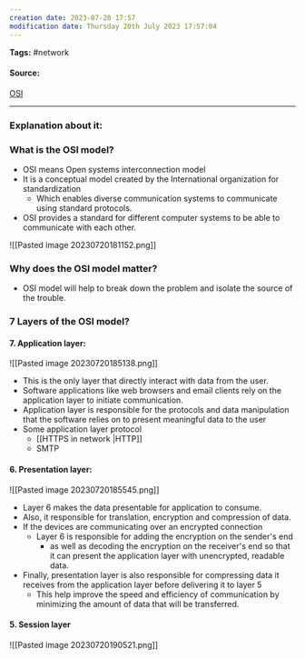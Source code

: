 ```yaml
---
creation date: 2023-07-20 17:57
modification date: Thursday 20th July 2023 17:57:04
---
```


**Tags:** #network 

#### Source:
[OSI](https://www.cloudflare.com/learning/ddos/glossary/open-systems-interconnection-model-osi/)

--------------------------------------

### Explanation about it:

### What is the OSI model?

* OSI means Open systems interconnection model 
* It is a conceptual model created by the International organization for standardization 
	* Which enables diverse communication systems to communicate using standard protocols.
* OSI provides a standard for different computer systems to be able to communicate with each other.

![[Pasted image 20230720181152.png]]


### Why does the OSI model matter?

* OSI model will help to break down the problem and isolate the source of the trouble.


### 7 Layers of the OSI model?

#### 7. Application layer:

![[Pasted image 20230720185138.png]]

* This is the only layer that directly interact with data from the user.
* Software applications like web browsers and email clients rely on the application layer to initiate communication.
* Application layer is responsible for the protocols and data manipulation that the software relies on to present meaningful data to the user
* Some application layer protocol
	* [[HTTPS in network |HTTP]]
	* SMTP


#### 6. Presentation layer:

![[Pasted image 20230720185545.png]]

* Layer 6 makes the data presentable for application to consume.
* Also, it responsible for translation, encryption and compression of data.
* If the devices are communicating over an encrypted connection
	* Layer 6 is responsible for adding the encryption on the sender's end 
		* as well as decoding the encryption on the receiver's end so that it can present the application layer with unencrypted, readable data.
* Finally, presentation layer is also responsible for compressing data it receives from the application layer before delivering it to layer 5
	* This help improve the speed and efficiency of communication by minimizing the amount of data that will be transferred.

#### 5. Session layer

![[Pasted image 20230720190521.png]]


